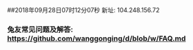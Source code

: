 ##2018年09月28日07时12分07秒 新址: 104.248.156.72
### 兔友常见问题及解答: https://github.com/wanggonging/d/blob/w/FAQ.md
